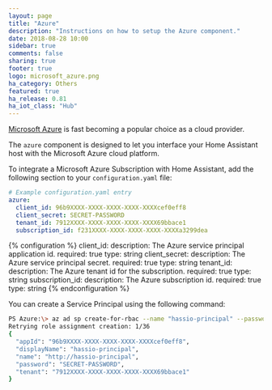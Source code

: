 ```yaml
---
layout: page
title: "Azure"
description: "Instructions on how to setup the Azure component."
date: 2018-08-28 10:00
sidebar: true
comments: false
sharing: true
footer: true
logo: microsoft_azure.png
ha_category: Others
featured: true
ha_release: 0.81
ha_iot_class: "Hub"
---
```


[Microsoft Azure](https://azure.microsoft.com) is fast becoming a popular choice as a cloud provider.
 
The `azure` component is designed to let you interface your Home Assistant host with the Microsoft Azure cloud platform.

To integrate a Microsoft Azure Subscription with Home Assistant, add the following section to your `configuration.yaml` file:

```yaml
# Example configuration.yaml entry
azure:
  client_id: 96b9XXXX-XXXX-XXXX-XXXX-XXXXcef0eff8
  client_secret: SECRET-PASSWORD
  tenant_id: 7912XXXX-XXXX-XXXX-XXXX-XXXX69bbace1
  subscription_id: f231XXXX-XXXX-XXXX-XXXX-XXXXa3299dea
```

{% configuration %}
client_id:
  description: The Azure service principal application id.
  required: true
  type: string
client_secret:
  description: The Azure service principal secret.
  required: true
  type: string
tenant_id:
  description: The Azure tenant id for the subscription.
  required: true
  type: string
subscription_id:
  description: The Azure subscription id.
  required: true
  type: string
{% endconfiguration %}


You can create a Service Principal using the following command:

```bash
PS Azure:\> az ad sp create-for-rbac --name "hassio-principal" --password "SECRET-PASSWORD"
Retrying role assignment creation: 1/36
{
  "appId": "96b9XXXX-XXXX-XXXX-XXXX-XXXXcef0eff8",
  "displayName": "hassio-principal",
  "name": "http://hassio-principal",
  "password": "SECRET-PASSWORD",
  "tenant": "7912XXXX-XXXX-XXXX-XXXX-XXXX69bbace1"
}
```
